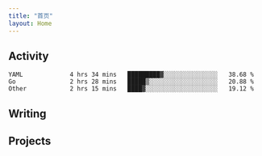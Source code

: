 ```yaml
---
title: "首页"
layout: Home
---
```


## Activity
<!--START_SECTION:waka-->

```text
YAML             4 hrs 34 mins   █████████▓░░░░░░░░░░░░░░░   38.68 %
Go               2 hrs 28 mins   █████▒░░░░░░░░░░░░░░░░░░░   20.88 %
Other            2 hrs 15 mins   ████▓░░░░░░░░░░░░░░░░░░░░   19.12 %
```

<!--END_SECTION:waka-->

## Writing
<PindedPosts />

## Projects
<Projects />
